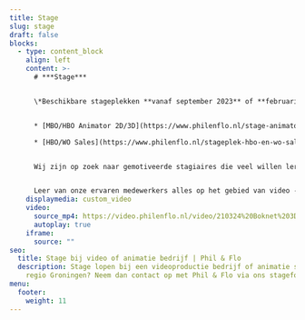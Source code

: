 ```yaml
---
title: Stage
slug: stage
draft: false
blocks:
  - type: content_block
    align: left
    content: >-
      # ***Stage***


      \*Beschikbare stageplekken **vanaf september 2023** of **februari 2024** in **Groningen***


      * [MBO/HBO Animator 2D/3D](https://www.philenflo.nl/stage-animator-2d-3d-groningen/) (fulltime)

      * [HBO/WO Sales](https://www.philenflo.nl/stageplek-hbo-en-wo-sales-groningen/) (fulltime)


      Wij zijn op zoek naar gemotiveerde stagiaires die veel willen leren op het gebied van [video](https://www.philenflo.nl/oplossingen/video-laten-maken/), [animatie](https://www.philenflo.nl/oplossingen/animatie-laten-maken/) en sales.


      Leer van onze ervaren medewerkers alles op het gebied van video -en animatiefilms en de marketingdoelen die we stellen aan onze films. Phil & Flo heeft per periode rond de 20-30 stage aanvragen, wij nodigen alleen de toppers uit op gesprek die écht kiezen voor dit prachtige vak. Zorg er dus voor dat je portfolio op orde is en dat je motivatie ons overtuigt om je voor een gesprek uit te nodigen.
    displaymedia: custom_video
    video:
      source_mp4: https://video.philenflo.nl/video/210324%20Boknet%203D%20animatie%20-%20Phil%20en%20Flo%20creative%20studio.mp4
      autoplay: true
    iframe:
      source: ""
seo:
  title: Stage bij video of animatie bedrijf | Phil & Flo
  description: Stage lopen bij een videoproductie bedrijf of animatie studio in de
    regio Groningen? Neem dan contact op met Phil & Flo via ons stageformulier!
menu:
  footer:
    weight: 11
---
```

